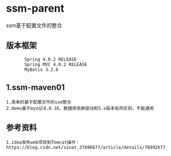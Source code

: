 # ssm-parent
ssm基于配置文件的整合

版本框架
------
           Spring 4.0.2 RELEASE
           Spring MVC 4.0.2 RELEASE
           MyBatis 3.2.6


1.ssm-maven01 
------
    1.简单的基于配置文件的ssm整合
    2.demo基于mysql8.0.16，数据库依赖驱动和5.x版本有所区别，不能通用
    
参考资料
-----
    1.idea发布web项目到Tomcat操作：https://blog.csdn.net/sinat_37690877/article/details/78992677

